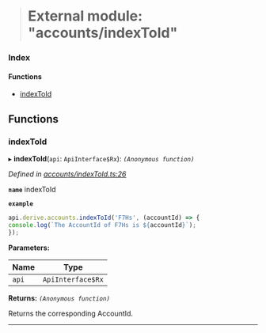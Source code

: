> # External module: "accounts/indexToId"

### Index

#### Functions

* [indexToId](_accounts_indextoid_.md#indextoid)

## Functions

###  indexToId

▸ **indexToId**(`api`: `ApiInterface$Rx`): *`(Anonymous function)`*

*Defined in [accounts/indexToId.ts:26](https://github.com/polkadot-js/api/blob/b517613/packages/api-derive/src/accounts/indexToId.ts#L26)*

**`name`** indexToId

**`example`** 
<BR>

```javascript
api.derive.accounts.indexToId('F7Hs', (accountId) => {
console.log(`The AccountId of F7Hs is ${accountId}`);
});
```

**Parameters:**

Name | Type |
------ | ------ |
`api` | `ApiInterface$Rx` |

**Returns:** *`(Anonymous function)`*

Returns the corresponding AccountId.

___